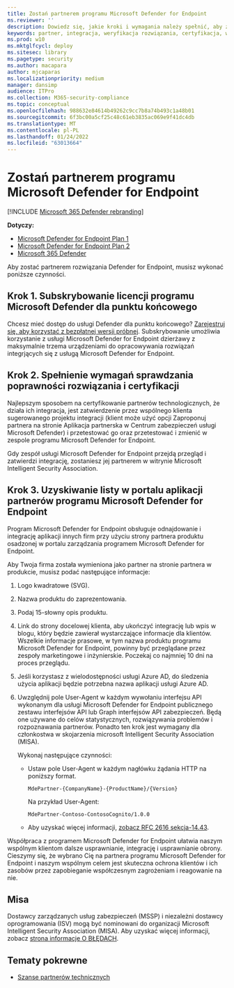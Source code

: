```yaml
---
title: Zostań partnerem programu Microsoft Defender for Endpoint
ms.reviewer: ''
description: Dowiedz się, jakie kroki i wymagania należy spełnić, aby zintegrować swoje rozwiązanie z programem Microsoft Defender for Endpoint i zostać partnerem.
keywords: partner, integracja, weryfikacja rozwiązania, certyfikacja, wymagania, członek, misa, portal aplikacji
ms.prod: w10
ms.mktglfcycl: deploy
ms.sitesec: library
ms.pagetype: security
ms.author: macapara
author: mjcaparas
ms.localizationpriority: medium
manager: dansimp
audience: ITPro
ms.collection: M365-security-compliance
ms.topic: conceptual
ms.openlocfilehash: 988632e84614b49262c9cc7b8a74b493c1a48b01
ms.sourcegitcommit: 6f3bc00a5cf25c48c61eb3835ac069e9f41dc4db
ms.translationtype: MT
ms.contentlocale: pl-PL
ms.lasthandoff: 01/24/2022
ms.locfileid: "63013664"
---
```

# <a name="become-a-microsoft-defender-for-endpoint-partner"></a>Zostań partnerem programu Microsoft Defender for Endpoint

[!INCLUDE [Microsoft 365 Defender rebranding](../../includes/microsoft-defender.md)]

**Dotyczy:**
- [Microsoft Defender for Endpoint Plan 1](https://go.microsoft.com/fwlink/p/?linkid=2154037)
- [Microsoft Defender for Endpoint Plan 2](https://go.microsoft.com/fwlink/p/?linkid=2154037)
- [Microsoft 365 Defender](https://go.microsoft.com/fwlink/?linkid=2118804)


Aby zostać partnerem rozwiązania Defender for Endpoint, musisz wykonać poniższe czynności.

## <a name="step-1-subscribe-to-a-microsoft-defender-for-endpoint-license"></a>Krok 1. Subskrybowanie licencji programu Microsoft Defender dla punktu końcowego

Chcesz mieć dostęp do usługi Defender dla punktu końcowego? [Zarejestruj się, aby korzystać z bezpłatnej wersji próbnej](https://signup.microsoft.com/create-account/signup?products=7f379fee-c4f9-4278-b0a1-e4c8c2fcdf7e&ru=https://aka.ms/MDEp2OpenTrial?ocid=docs-wdatp-exposedapis-abovefoldlink). Subskrybowanie umożliwia korzystanie z usługi Microsoft Defender for Endpoint dzierżawy z maksymalnie trzema urządzeniami do opracowywania rozwiązań integrjących się z usługą Microsoft Defender for Endpoint.

## <a name="step-2-fulfill-the-solution-validation-and-certification-requirements"></a>Krok 2. Spełnienie wymagań sprawdzania poprawności rozwiązania i certyfikacji

Najlepszym sposobem na certyfikowanie partnerów technologicznych, że działa ich integracja, jest zatwierdzenie przez wspólnego klienta sugerowanego projektu integracji (klient może użyć opcji  Zaproponuj partnera na stronie Aplikacja partnerska w Centrum zabezpieczeń usługi Microsoft Defender) i przetestować go oraz przetestować i zmienić w zespole programu Microsoft Defender for Endpoint.[](https://securitycenter.microsoft.com/interoperability/partners)

Gdy zespół usługi Microsoft Defender for Endpoint przejdą przegląd i zatwierdzi integrację, zostaniesz jej partnerem w witrynie Microsoft Intelligent Security Association.

## <a name="step-3-get-listed-in-the-microsoft-defender-for-endpoint-partner-application-portal"></a>Krok 3. Uzyskiwanie listy w portalu aplikacji partnerów programu Microsoft Defender for Endpoint

Program Microsoft Defender for Endpoint obsługuje odnajdowanie i integrację aplikacji innych firm przy użyciu strony partnera [](partner-applications.md) produktu osadzonej w portalu zarządzania programem Microsoft Defender for Endpoint.

Aby Twoja firma została wymieniona jako partner na stronie partnera w produkcie, musisz podać następujące informacje:

1. Logo kwadratowe (SVG).
2. Nazwa produktu do zaprezentowania.
3. Podaj 15-słowny opis produktu.
4. Link do strony docelowej klienta, aby ukończyć integrację lub wpis w blogu, który będzie zawierał wystarczające informacje dla klientów. Wszelkie informacje prasowe, w tym nazwa produktu programu Microsoft Defender for Endpoint, powinny być przeglądane przez zespoły marketingowe i inżynierskie. Poczekaj co najmniej 10 dni na proces przeglądu.
5. Jeśli korzystasz z wielodostępności usługi Azure AD, do śledzenia użycia aplikacji będzie potrzebna nazwa aplikacji usługi Azure AD.
6. Uwzględnij pole User-Agent w każdym wywołaniu interfejsu API wykonanym dla usługi Microsoft Defender for Endpoint publicznego zestawu interfejsów API lub Graph interfejsów API zabezpieczeń. Będą one używane do celów statystycznych, rozwiązywania problemów i rozpoznawania partnerów. Ponadto ten krok jest wymagany dla członkostwa w skojarzenia microsoft Intelligent Security Association (MISA).

   Wykonaj następujące czynności:

   - Ustaw pole User-Agent w każdym nagłówku żądania HTTP na poniższy format.

     ```http
     MdePartner-{CompanyName}-{ProductName}/{Version}
     ```

     Na przykład User-Agent:

     ```http
     MdePartner-Contoso-ContosoCognito/1.0.0
     ```

   - Aby uzyskać więcej informacji, [zobacz RFC 2616 sekcja-14.43](https://tools.ietf.org/html/rfc2616#section-14.43).

Współpraca z programem Microsoft Defender for Endpoint ułatwia naszym wspólnym klientom dalsze usprawnianie, integrację i usprawnianie obrony. Cieszymy się, że wybrano Cię na partnera programu Microsoft Defender for Endpoint i naszym wspólnym celem jest skuteczna ochrona klientów i ich zasobów przez zapobieganie współczesnym zagrożeniam i reagowanie na nie.

## <a name="misa-nomination"></a>Misa 
Dostawcy zarządzanych usług zabezpieczeń (MSSP) i niezależni dostawcy oprogramowania (ISV) mogą być nominowani do organizacji Microsoft Intelligent Security Association (MISA). Aby uzyskać więcej informacji, zobacz [strona informacje O BŁĘDACH](https://www.microsoft.com/security/business/intelligent-security-association).


## <a name="related-topics"></a>Tematy pokrewne

- [Szanse partnerów technicznych](partner-integration.md)
